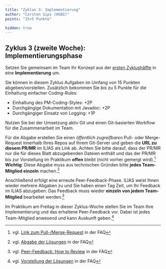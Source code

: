 ```yaml
---
title: "Zyklus 3: Implementierung"
author: "Carsten Gips (HSBI)"
points: "15+5 Punkte"

hidden: true
---
```



## Zyklus 3 (zweite Woche): Implementierungsphase

Setzen Sie gemeinsam im Team Ihr Konzept aus der
[ersten Zyklushälfte](b03a.md)
in eine **Implementierung** um.

Sie können in diesem Zyklus Aufgaben im Umfang von 15 Punkten abgeben/vorstellen.
Zusätzlich bekommen Sie _bis_ zu 5 Punkte für die Einhaltung einfacher Coding-Rules:

-   Einhaltung des PM-Coding-Styles: +2P
-   Durchgängige Dokumentation mit Javadoc: +2P
-   Durchgängiger Einsatz von Logging: +1P

Nutzen Sie bei der Umsetzung aktiv Git und einen Git-basierten Workflow für die
Zusammenarbeit im Team.

Für die Abgabe erstellen Sie einen _öffentlich zugreifbaren_ Pull- oder Merge-Request
innerhalb Ihres Repos auf Ihrem Git-Server und geben die **URL zu diesem PR/MR** im
ILIAS als Link ab. Achten Sie bitte darauf, dass der PR/MR nur die für dieses Blatt
abzugebenden Dateien enthält und das der PR/MR bis zur Vorstellung im Praktikum
**offen** bleibt (nicht vorher gemergt wird).[^5]  **Wichtig**: Diese Abgabe muss aus
technischen Gründen bitte **jedes Team-Mitglied einzeln** machen.[^2]

Anschließend erfolgt eine erneute Peer-Feedback-Phase. ILIAS weist Ihnen wieder
mehrere Abgaben zu und Sie haben einen Tag Zeit, um Ihr Feedback im ILIAS abzugeben.
Das Feedback muss wieder **einzeln von jedem Team-Mitglied** bearbeitet werden.[^3]

Im Praktikum am Freitag in dieser Zyklus-Woche stellen Sie im Team Ihre Implementierung
und das erhaltene Peer-Feedback vor. Dabei ist jedes Team-Mitglied anwesend und kann
Auskunft geben.[^4]


[^2]: vgl. [Abgabe der Lösungen](https://github.com/Programmiermethoden-CampusMinden/PM-Lecture/discussions/15) in der FAQ
[^3]: vgl. [Peer-Feedback: How to Review](https://github.com/Programmiermethoden-CampusMinden/PM-Lecture/discussions/16) in der FAQ
[^4]: vgl. [Vorstellung der Lösungen](https://github.com/Programmiermethoden-CampusMinden/PM-Lecture/discussions/17) in der FAQ
[^5]: vgl. [Link zum Pull-/Merge-Request](https://github.com/Programmiermethoden-CampusMinden/PM-Lecture/discussions/13) in der FAQ
